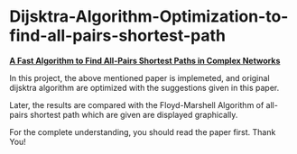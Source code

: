 # Dijsktra-Algorithm-Optimization-to-find-all-pairs-shortest-path
[**A Fast Algorithm to Find All-Pairs Shortest Paths in Complex Networks**](https://www.sciencedirect.com/science/article/pii/S1877050912001810)

In this project, the above mentioned paper is implemeted,
and original dijsktra algorithm are optimized with the suggestions given in this paper.

Later, the results are compared with the Floyd-Marshell Algorithm of all-pairs shortest path
which are given are displayed graphically.

For the complete understanding, you should read the paper first. Thank You!
